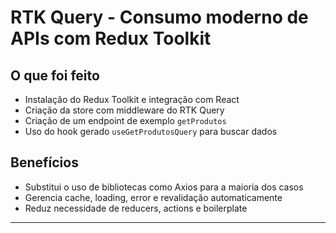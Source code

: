 # RTK Query - Consumo moderno de APIs com Redux Toolkit

## O que foi feito

- Instalação do Redux Toolkit e integração com React
- Criação da store com middleware do RTK Query
- Criação de um endpoint de exemplo `getProdutos`
- Uso do hook gerado `useGetProdutosQuery` para buscar dados

## Benefícios

- Substitui o uso de bibliotecas como Axios para a maioria dos casos
- Gerencia cache, loading, error e revalidação automaticamente
- Reduz necessidade de reducers, actions e boilerplate

---
